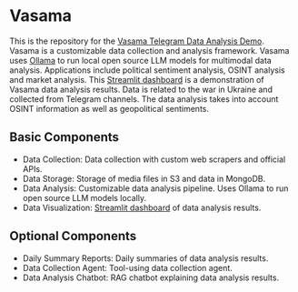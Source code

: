 # Vasama 

This is the repository for the [Vasama Telegram Data Analysis Demo](https://vasama.streamlit.app/). Vasama is a customizable data collection and analysis framework. Vasama uses [Ollama](https://ollama.com/) to run local open source LLM models for multimodal data analysis. Applications include political sentiment analysis, OSINT analysis and market analysis. This [Streamlit dashboard](https://vasama.streamlit.app/) is a demonstration of Vasama data analysis results. Data is related to the war in Ukraine and collected from Telegram channels. The data analysis takes into account OSINT information as well as geopolitical sentiments. 

## Basic Components
* Data Collection: Data collection with custom web scrapers and official APIs.
* Data Storage: Storage of media files in S3 and data in MongoDB.
* Data Analysis: Customizable data analysis pipeline. Uses Ollama to run open source LLM models locally. 
* Data Visualization: [Streamlit dashboard](https://vasama.streamlit.app/) of data analysis results.

## Optional Components
* Daily Summary Reports: Daily summaries of data analysis results.
* Data Collection Agent: Tool-using data collection agent. 
* Data Analysis Chatbot: RAG chatbot explaining data analysis results. 
